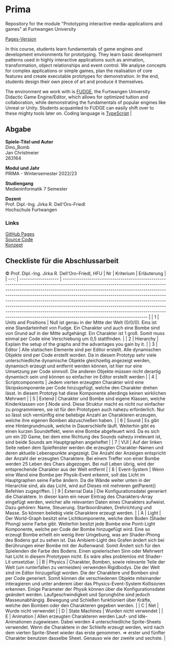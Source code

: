 # Prima

Repository for the module "Prototyping interactive media-applications and games" at Furtwangen University

[Pages-Version](https://jirkadelloro.github.io/Prima/)

In this course, students learn fundamentals of game engines and development environments for prototyping. They learn basic development patterns used in highly interactive applications such as animation, transformation, object relationships and event control. We analyse concepts for complex applications or simple games, plan the realisation of core features and create executable prototypes for demonstration. In the end, students design their own piece of art and produce it themselves.

The environment we work with is [FUDGE](https://jirkadelloro.github.io/FUDGE), the Furtwangen University Didactic Game Engine/Editor, which allows for optimized tuition and collaboration, while demonstrating the fundamentals of popular engines like Unreal or Unity. Students acquainted to FUDGE can easily shift over to these mighty tools later on. Coding language is [TypeScript](https://typescriptlang.org)
|

## Abgabe

**Spiele-Titel und Autor**<br>
Dino_Bomb<br>
Jan Christmeier<br>
263164

**Modul und Jahr**<br>
PRIMA - Wintersemester 2022/23<br>

**Studiengang**<br>
Medieninformatik 7 Semester<br>

**Dozent**<br>
Prof. Dipl.-Ing. Jirka R. Dell'Oro-Friedl<br>
Hochschule Furtwangen<br>

### Links

[GitHub Pages](https://pretteter.github.io/PRIMA_JAN/Abgabe/index)<br>
[Source Code](https://github.com/pretteter/PRIMA_JAN/tree/main/Abgabe/Script/Source)<br>
[Konzept](https://github.com/pretteter/PRIMA_JAN/blob/main/Abgabe/Design_Document_Christmeier_Jan_PRIMA_MIB_WS_2022-2023.pdf)<br>

## Checkliste für die Abschlussarbeit

© Prof. Dipl.-Ing. Jirka R. Dell'Oro-Friedl, HFU
| Nr | Kriterium | Erläuterung |
| ---: | ------------------- | ----------------------------------------------------------------------------------------------------------------------------------------------------------------------------------------------------------------------------------------------------------------------------------------------------------------------------------------------------------------------------------------------------------------------------------------------------------------------------------------------------------------------------------------------------------------------------------------------------------- |
| 1 | Units and Positions | Null ist genau in der Mitte der Welt (0/0/0). Eins ist eine Standarteinheit von Fudge. Ein Charakter und auch eine Bombe sind von Grund auf in der Mitte aufgehängt. Ein Charakter ist 1 groß. Somit muss einmal per Code eine Verschiebung um 0,5 stattfinden. |
| 2 | Hierarchy | Explain the setup of the graphs and the advantages you gain by it. |
| 3 | Editor | Alle statischen Elemente sind per Editor erstellt. Alle dynamischen Objekte sind per Code erstellt worden. Da in diesem Prototyp sehr viele unterschiedliche dynamische Objekte gleichzeitig angezeigt werden, dynamisch erzeugt und entfernt werden können, ist hier nur eine Umsetzung per Code sinnvoll. Die anderen Objekte müssen nicht derartig dynamisch sein und können so einfacher im Editor erstellt werden |
| 4 | Scriptcomponents | Jedem vierten erzeugten Charakter wird eine Skripskomponente per Code hinzugefügt, welche den Charakter drehen lässt. In diesem Prototyp hat diese Komponente allerdings keinen wirklichen Mehrwert |
| 5 | Extend | Charakter und Bombe sind eigene Klassen, welche Kinderklassen von ƒ.Node sind. Diese Struktur macht es nicht nur einfacher zu programmieren, sie ist für den Prototypen auch nahezu erforderlich. Nur so lässt sich vernünftig eine beliebige Anzahl an Charakteren erzeugen, welche ihre eigenen Bomben abzuschießen haben. |
| 6 | Sound | Es gibt eine Hintergrundmusik, welche in Dauerschleife läuft. Weiterhin gibt es einen kurzen Soundeffekt, wenn eine Bombe abgefeuert wird. Da es sich um ein 2D Game, bei dem eine Richtung des Sounds nahezu irrelevant ist, sind beide Sounds am Hauptgraphen angeheftet |
| 7 | VUI | Auf der linken Seite neben dem Spielfenster werden die erzeugten Charakter-Namen und deren aktuelle Lebenspunkte angezeigt. Die Anzahl der Anzeigen entspricht der Anzahl der erzeugten Charaktere. Bei einem Treffer von einer Bombe werden 25 Leben des Chars abgezogen. Bei null Leben übrig, wird der entsprechende Charakter aus der Welt entfernt |
| 8 | Event-System | Wenn eine Wand eine Bombe per Physik-Event erkennt, soll das Licht im Hauptgraphen seine Farbe ändern. Da die Wände weiter unten in der Hierarchie sind, als das Licht, wird auf Dieses mit mehreren getParent() Befehlen zugegriffen. |
| 9 | External Data | Die Konfigurationsdatei generiert die Charaktere. In dieser kann ein neuer Eintrag des Charakters-Array eingefügt werden, welcher alle relevanten Daten eines Charakters aufweist. Dazu gehören: Name, Steuerung. Startkoordinaten, Drehrichtung und Masse. So können beliebig viele Charaktere erzeugt werden. |
| A | Light | Der World-Graph besitzt eine Lichtkomponente, welche dem Boden (Shader Phong) seine Farbe gibt. Weiterhin besitzt jede Bombe eine Point-Light Komponente, welche per Code der Bombe hinzugefügt wird. Eine so erzeugt Bombe erhellt ein wenig ihrer Umgebung, was am Shader-Phong des Bodens gut zu sehen ist. Das Ambient-Light des Grafen ändert sich bei Berührungen einer Bombe mit der Außenwand. Somit Ändert sich für den Spielenden die Farbe des Bodens. Einen spielerischen Sinn oder Mehrwert hat Licht in diesem Prototypen nicht. Es wäre alles problemlos mit Shader-Lit umsetzbar. |
| B | Physics | Charakter, Bomben, sowie relevante Teile der Welt (um runterfallen zu vermeiden) verwenden Rigidbodys. Die der Welt sind im Editor hinzugefügt worden. Die der Charaktere und Bomben sind per Code generiert. Somit können die verschiedenen Objekte miteinander interagieren und unter anderem über das Physics-Event-System Kollisionen erkennen. Einige Parameter der Physik können über die Konfigurationsdatei geändert werden. Laufgeschwindigkeit und Sprunghöhe sind jedoch Masseunabhängig. Bewegung und Schießen funktioniert über Kräfte, welche den Bomben oder den Charakteren gegeben werden. |
| C | Net | Wurde nicht verwendet |
| D | State Machines | Wurden nicht verwendet |
| E | Animation | Allen erzeugten Charakteren werden Lauf- und Idle-Animationen zugewiesen. Dabei werden 4 unterschiedliche Sprite-Sheets verwendet. Wenn die Charaktere in der Schleife erzeugt werden, wird nach dem vierten Sprite-Sheet wieder das erste genommen. => erster und fünfter Charakter benutzen dasselbe Sheet. Genauso wie der zweite und sechste. |
